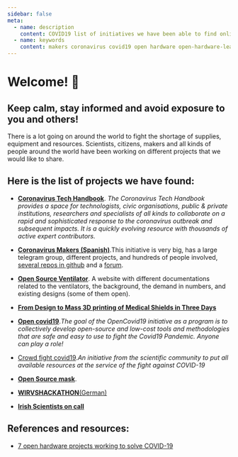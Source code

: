 ```yaml
---
sidebar: false
meta:
  - name: description
    content: COVID19 list of initiatives we have been able to find online.
  - name: keywords
    content: makers coronavirus covid19 open hardware open-hardware-leaders mozilla
---
```

# Welcome! 👋 
## Keep calm, stay informed and avoid exposure to you and others! 
There is a lot going on around the world to fight the shortage of supplies, equipment and resources. Scientists, citizens, makers and all kinds of people around the world have been working on different projects that we would like to share. 

## Here is the list of projects we have found:
- [**Coronavirus Tech Handbook**](https://coronavirustechhandbook.com/home). _The Coronavirus Tech Handbook provides a space for technologists, civic organisations, public & private institutions, researchers and specialists of all kinds to collaborate on a rapid and sophisticated response to the coronavirus outbreak and subsequent impacts. It is a quickly evolving resource with thousands of active expert contributors._
  
- [**Coronavirus Makers (Spanish)**](https://www.coronavirusmakers.org/index.php/es/).This initiative is very big, has a large telegram group, different projects, and hundreds of people involved, [several repos in github](https://github.com/CoronavirusMakers) and a [forum](https://foro.coronavirusmakers.org/index.php?p=/).
  
- [**Open Source Ventilator**](https://www.appropedia.org/Open_source_ventilator). A website with different documentations related to the ventilators, the background, the demand in numbers, and existing designs (some of them open).
  
- [**From Design to Mass 3D printing of Medical Shields in Three Days**](https://blog.prusaprinters.org/from-design-to-mass-3d-printing-of-medical-shields-in-three-days/)
  
- [**Open covid19**](https://app.jogl.io/program/opencovid19)._The goal of the OpenCovid19 initiative as a program is to collectively develop open-source and low-cost tools and methodologies that are safe and easy to use to fight the Covid19 Pandemic. Anyone can play a role!_
  
- [Crowd fight covid19](http://crowdfightcovid19.org/volunteers)._An initiative from the scientific community to put all available resources at the service of the fight against COVID-19_
  
- [**Open Source mask**](https://www.opensourcemask.com/en/).
  
- [**WIRVSHACKATHON**(German)](https://wirvsvirushackathon.org/)
  
- [**Irish Scientists on call**](http://irishscientistsoncall.com/)



## References and resources:
- [7 open hardware projects working to solve COVID-19](https://opensource.com/article/20/3/open-hardware-covid19)
